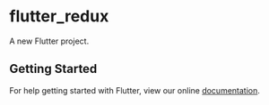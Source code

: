 # flutter_redux

A new Flutter project.

## Getting Started

For help getting started with Flutter, view our online
[documentation](https://flutter.io/).
